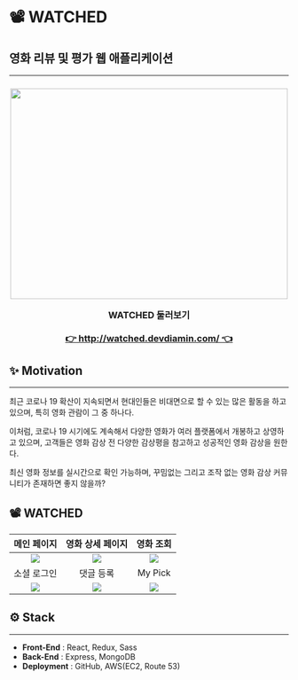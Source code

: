 # 📽️ WATCHED

## 영화 리뷰 및 평가 웹 애플리케이션

---

<h3 align="center">
  
<img width="500" height="380" src=https://user-images.githubusercontent.com/42745614/153139255-e14535f6-ef3e-4c25-baeb-012f5eb74d93.gif></br>
  
  
<div>WATCHED 둘러보기</div></br>
  
<div>
  <a href="http://watched.devdiamin.com/">👉 http://watched.devdiamin.com/ 👈</a> 
</div>
  
</h3>

## ✨ Motivation

---

최근 코로나 19 확산이 지속되면서 현대인들은 비대면으로 할 수 있는 많은 활동을 하고 있으며, 특히 영화 관람이 그 중 하나다.

이처럼, 코로나 19 시기에도 계속해서 다양한 영화가 여러 플랫폼에서 개봉하고 상영하고 있으며, 고객들은 영화 감상 전 다양한 감상평을 참고하고 성공적인 영화 감상을 원한다.

최신 영화 정보를 실시간으로 확인 가능하며, 꾸밈없는 그리고 조작 없는 영화 감상 커뮤니티가 존재하면 좋지 않을까?

## 📽️ WATCHED

| 메인 페이지 | 영화 상세 페이지 | 영화 조회 |
|:---:|:---:|:---:|
| <img src=https://user-images.githubusercontent.com/42745614/153750791-653d66d8-0ee8-4c19-8cad-f18cffffb87e.gif> | <img src=https://user-images.githubusercontent.com/42745614/153750839-ef1bb5e9-50fd-4c95-ba46-8a3867e975de.gif > | <img src=https://user-images.githubusercontent.com/42745614/153750863-8c133252-ac6f-4352-b64a-bc039c9a5b1f.gif > |
| 소셜 로그인 | 댓글 등록 | My Pick |
| <img src=https://user-images.githubusercontent.com/42745614/153750884-c33563af-9220-4fe5-9f28-1bee47ec6364.gif > | <img src=https://user-images.githubusercontent.com/42745614/153750902-12af025c-3ec7-43f8-94b4-7058d89dbd63.gif > | <img src=https://user-images.githubusercontent.com/42745614/153750910-2b1f0fb0-bf3b-41fa-8424-b4a171213e5a.gif > |

## ⚙️ Stack

---

- **Front-End** : React, Redux, Sass
- **Back-End** : Express, MongoDB
- **Deployment** : GitHub, AWS(EC2, Route 53)
